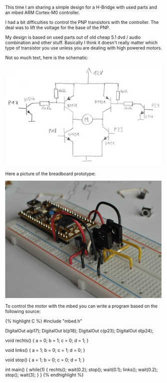 This time I am sharing a simple design for a H-Bridge with used parts and an mbed ARM Cortex-M0 controller.

I had a bit difficulties to control the PNP transistors with the controller. The deal was to lift the voltage for the base of the PNP.

My design is based on used parts out of old cheap 5.1 dvd / audio combination and other stuff. Basically I think it doesn't really matter which type of transistor you use unless you are dealing with high powered motors.

Not so much text, here is the schematic:

![](/assets/img/posts/mbed-h-bridge/schematic.jpg)

Here a picture of the breadboard prototype:

![](/assets/img/posts/mbed-h-bridge/breadboard.jpg)

To control the motor with the mbed you can write a program based on the following source:

{% highlight C %}
#include "mbed.h"

DigitalOut a(p17);
DigitalOut b(p18);
DigitalOut c(p23);
DigitalOut d(p24);

void rechts() {
    a = 0;
    b = 1;
    c = 0;
    d = 1;
}

void links() {
    a = 1;
    b = 0;
    c = 1;
    d = 0;
}

void stop() {
    a = 1;
    b = 0;
    c = 0;
    d = 1;
}
    

int main() {
    while(1) {
    rechts();
    wait(0.2);
    stop();
    wait(0.1);
    links();
    wait(0.2);
    stop();
    wait(3);
    }
}
{% endhighlight %}
